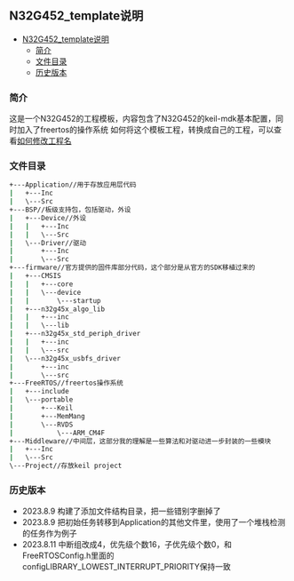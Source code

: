 ## N32G452_template说明
<!-- @import "[TOC]" {cmd="toc" depthFrom=1 depthTo=6 orderedList=false} -->

<!-- code_chunk_output -->

- [N32G452_template说明](#n32g452_template说明)
  - [简介](#简介)
  - [文件目录](#文件目录)
  - [历史版本](#历史版本)

<!-- /code_chunk_output -->
### 简介
这是一个N32G452的工程模板，内容包含了N32G452的keil-mdk基本配置，同时加入了freertos的操作系统
如何将这个模板工程，转换成自己的工程，可以查看[如何修改工程名](https://blog.csdn.net/u010134355/article/details/123470539)
### 文件目录
```bash
+---Application//用于存放应用层代码
|   +---Inc
|   \---Src
+---BSP//板级支持包，包括驱动，外设
|   +---Device//外设
|   |   +---Inc
|   |   \---Src
|   \---Driver//驱动
|       +---Inc
|       \---Src
+---firmware//官方提供的固件库部分代码，这个部分是从官方的SDK移植过来的
|   +---CMSIS
|   |   +---core
|   |   \---device
|   |       \---startup
|   +---n32g45x_algo_lib
|   |   +---inc
|   |   \---lib
|   +---n32g45x_std_periph_driver
|   |   +---inc
|   |   \---src
|   \---n32g45x_usbfs_driver
|       +---inc
|       \---src
+---FreeRTOS//freertos操作系统
|   +---include
|   \---portable
|       +---Keil
|       +---MemMang
|       \---RVDS
|           \---ARM_CM4F
+---Middleware//中间层，这部分我的理解是一些算法和对驱动进一步封装的一些模块
|   +---Inc
|   \---Src
\---Project//存放keil project
```
### 历史版本
- 2023.8.9  构建了添加文件结构目录，把一些错别字删掉了
- 2023.8.9  把初始任务转移到Application的其他文件里，使用了一个堆栈检测的任务作为例子
- 2023.8.11 中断组改成4，优先级个数16，子优先级个数0，和FreeRTOSConfig.h里面的configLIBRARY_LOWEST_INTERRUPT_PRIORITY保持一致